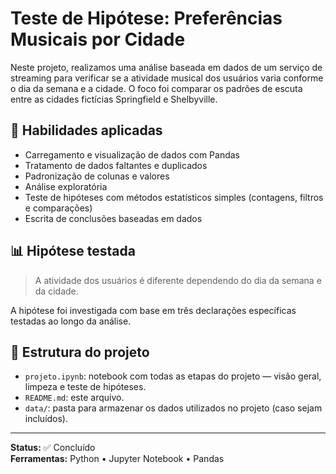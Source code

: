 # Teste de Hipótese: Preferências Musicais por Cidade

Neste projeto, realizamos uma análise baseada em dados de um serviço de streaming para verificar se a atividade musical dos usuários varia conforme o dia da semana e a cidade. O foco foi comparar os padrões de escuta entre as cidades fictícias Springfield e Shelbyville.

## 🧠 Habilidades aplicadas
- Carregamento e visualização de dados com Pandas
- Tratamento de dados faltantes e duplicados
- Padronização de colunas e valores
- Análise exploratória
- Teste de hipóteses com métodos estatísticos simples (contagens, filtros e comparações)
- Escrita de conclusões baseadas em dados

## 📊 Hipótese testada
> A atividade dos usuários é diferente dependendo do dia da semana e da cidade.

A hipótese foi investigada com base em três declarações específicas testadas ao longo da análise.

## 📁 Estrutura do projeto
- `projeto.ipynb`: notebook com todas as etapas do projeto — visão geral, limpeza e teste de hipóteses.
- `README.md`: este arquivo.
- `data/`: pasta para armazenar os dados utilizados no projeto (caso sejam incluídos).

---

**Status:** ✅ Concluído  
**Ferramentas:** Python • Jupyter Notebook • Pandas


